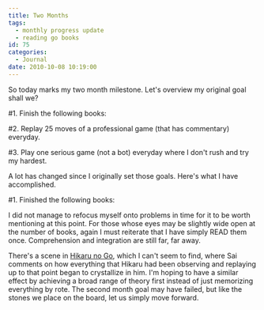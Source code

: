 ```yaml
---
title: Two Months
tags:
  - monthly progress update
  - reading go books
id: 75
categories:
  - Journal
date: 2010-10-08 10:19:00
---
```


So today marks my two month milestone. Let's overview my original goal shall we?

#1\. Finish the following books:

#2\. Replay 25 moves of a professional game (that has commentary) everyday.

#3\. Play one serious game (not a bot) everyday where I don't rush and try my hardest.

A lot has changed since I originally set those goals. Here's what I have accomplished.

#1\. Finished the following books:

I did not manage to refocus myself onto problems in time for it to be worth mentioning at this point. For those whose eyes may be slightly wide open at the number of books, again I must reiterate that I have simply READ them once. Comprehension and integration are still far, far away.

There's a scene in <span style="text-decoration: underline;">Hikaru no Go</span>, which I can't seem to find, where Sai comments on how everything that Hikaru had been observing and replaying up to that point began to crystallize in him. I'm hoping to have a similar effect by achieving a broad range of theory first instead of just memorizing everything by rote. The second month goal may have failed, but like the stones we place on the board, let us simply move forward.